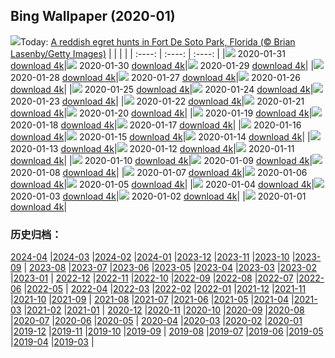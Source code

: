 ## Bing Wallpaper (2020-01)
![](http://cn.bing.com/th?id=OHR.ReddishEgret_EN-US2958831498_UHD.jpg&w=1000)Today: [A reddish egret hunts in Fort De Soto Park, Florida (© Brian Lasenby/Getty Images)](http://cn.bing.com/th?id=OHR.ReddishEgret_EN-US2958831498_UHD.jpg)
|      |      |      |
| :----: | :----: | :----: |
|![](http://cn.bing.com/th?id=OHR.ReddishEgret_EN-US2958831498_UHD.jpg&pid=hp&w=384&h=216&rs=1&c=4) 2020-01-31 [download 4k](http://cn.bing.com/th?id=OHR.ReddishEgret_EN-US2958831498_UHD.jpg)|![](http://cn.bing.com/th?id=OHR.LakeBaikal_EN-US8692095269_UHD.jpg&pid=hp&w=384&h=216&rs=1&c=4) 2020-01-30 [download 4k](http://cn.bing.com/th?id=OHR.LakeBaikal_EN-US8692095269_UHD.jpg)|![](http://cn.bing.com/th?id=OHR.SemucChampey_EN-US8613323076_UHD.jpg&pid=hp&w=384&h=216&rs=1&c=4) 2020-01-29 [download 4k](http://cn.bing.com/th?id=OHR.SemucChampey_EN-US8613323076_UHD.jpg)|
|![](http://cn.bing.com/th?id=OHR.CapeDisappointment_EN-US8548904341_UHD.jpg&pid=hp&w=384&h=216&rs=1&c=4) 2020-01-28 [download 4k](http://cn.bing.com/th?id=OHR.CapeDisappointment_EN-US8548904341_UHD.jpg)|![](http://cn.bing.com/th?id=OHR.NYCLitUp_EN-US8462661548_UHD.jpg&pid=hp&w=384&h=216&rs=1&c=4) 2020-01-27 [download 4k](http://cn.bing.com/th?id=OHR.NYCLitUp_EN-US8462661548_UHD.jpg)|![](http://cn.bing.com/th?id=OHR.TajRepublic_EN-US8399320805_UHD.jpg&pid=hp&w=384&h=216&rs=1&c=4) 2020-01-26 [download 4k](http://cn.bing.com/th?id=OHR.TajRepublic_EN-US8399320805_UHD.jpg)|
|![](http://cn.bing.com/th?id=OHR.SouthernGate_EN-US8348473546_UHD.jpg&pid=hp&w=384&h=216&rs=1&c=4) 2020-01-25 [download 4k](http://cn.bing.com/th?id=OHR.SouthernGate_EN-US8348473546_UHD.jpg)|![](http://cn.bing.com/th?id=OHR.SunlitScree_EN-US8210223982_UHD.jpg&pid=hp&w=384&h=216&rs=1&c=4) 2020-01-24 [download 4k](http://cn.bing.com/th?id=OHR.SunlitScree_EN-US8210223982_UHD.jpg)|![](http://cn.bing.com/th?id=OHR.SafariSavannah_EN-US8123928986_UHD.jpg&pid=hp&w=384&h=216&rs=1&c=4) 2020-01-23 [download 4k](http://cn.bing.com/th?id=OHR.SafariSavannah_EN-US8123928986_UHD.jpg)|
|![](http://cn.bing.com/th?id=OHR.WhitehorseLights_EN-US8047937950_UHD.jpg&pid=hp&w=384&h=216&rs=1&c=4) 2020-01-22 [download 4k](http://cn.bing.com/th?id=OHR.WhitehorseLights_EN-US8047937950_UHD.jpg)|![](http://cn.bing.com/th?id=OHR.HighlandsSquirrel_EN-US7983501314_UHD.jpg&pid=hp&w=384&h=216&rs=1&c=4) 2020-01-21 [download 4k](http://cn.bing.com/th?id=OHR.HighlandsSquirrel_EN-US7983501314_UHD.jpg)|![](http://cn.bing.com/th?id=OHR.MarchWA1963_EN-US7913146423_UHD.jpg&pid=hp&w=384&h=216&rs=1&c=4) 2020-01-20 [download 4k](http://cn.bing.com/th?id=OHR.MarchWA1963_EN-US7913146423_UHD.jpg)|
|![](http://cn.bing.com/th?id=OHR.SpeedFlying_EN-US7854565397_UHD.jpg&pid=hp&w=384&h=216&rs=1&c=4) 2020-01-19 [download 4k](http://cn.bing.com/th?id=OHR.SpeedFlying_EN-US7854565397_UHD.jpg)|![](http://cn.bing.com/th?id=OHR.GypsumSand_EN-US7746438548_UHD.jpg&pid=hp&w=384&h=216&rs=1&c=4) 2020-01-18 [download 4k](http://cn.bing.com/th?id=OHR.GypsumSand_EN-US7746438548_UHD.jpg)|![](http://cn.bing.com/th?id=OHR.CormorantMackerel_EN-US7682867267_UHD.jpg&pid=hp&w=384&h=216&rs=1&c=4) 2020-01-17 [download 4k](http://cn.bing.com/th?id=OHR.CormorantMackerel_EN-US7682867267_UHD.jpg)|
|![](http://cn.bing.com/th?id=OHR.ValGardena_EN-US9768132178_UHD.jpg&pid=hp&w=384&h=216&rs=1&c=4) 2020-01-16 [download 4k](http://cn.bing.com/th?id=OHR.ValGardena_EN-US9768132178_UHD.jpg)|![](http://cn.bing.com/th?id=OHR.Boudhanath_EN-US9594857498_UHD.jpg&pid=hp&w=384&h=216&rs=1&c=4) 2020-01-15 [download 4k](http://cn.bing.com/th?id=OHR.Boudhanath_EN-US9594857498_UHD.jpg)|![](http://cn.bing.com/th?id=OHR.MuskOxWinter_EN-US9539570883_UHD.jpg&pid=hp&w=384&h=216&rs=1&c=4) 2020-01-14 [download 4k](http://cn.bing.com/th?id=OHR.MuskOxWinter_EN-US9539570883_UHD.jpg)|
|![](http://cn.bing.com/th?id=OHR.MtDiablo_EN-US7458508287_UHD.jpg&pid=hp&w=384&h=216&rs=1&c=4) 2020-01-13 [download 4k](http://cn.bing.com/th?id=OHR.MtDiablo_EN-US7458508287_UHD.jpg)|![](http://cn.bing.com/th?id=OHR.Zugspitze_EN-US9404376251_UHD.jpg&pid=hp&w=384&h=216&rs=1&c=4) 2020-01-12 [download 4k](http://cn.bing.com/th?id=OHR.Zugspitze_EN-US9404376251_UHD.jpg)|![](http://cn.bing.com/th?id=OHR.Rakan_EN-US8096736799_UHD.jpg&pid=hp&w=384&h=216&rs=1&c=4) 2020-01-11 [download 4k](http://cn.bing.com/th?id=OHR.Rakan_EN-US8096736799_UHD.jpg)|
|![](http://cn.bing.com/th?id=OHR.LeagueNations_EN-US9107893638_UHD.jpg&pid=hp&w=384&h=216&rs=1&c=4) 2020-01-10 [download 4k](http://cn.bing.com/th?id=OHR.LeagueNations_EN-US9107893638_UHD.jpg)|![](http://cn.bing.com/th?id=OHR.MuirWoods_EN-US8773454918_UHD.jpg&pid=hp&w=384&h=216&rs=1&c=4) 2020-01-09 [download 4k](http://cn.bing.com/th?id=OHR.MuirWoods_EN-US8773454918_UHD.jpg)|![](http://cn.bing.com/th?id=OHR.HeavensGate_EN-US8673063307_UHD.jpg&pid=hp&w=384&h=216&rs=1&c=4) 2020-01-08 [download 4k](http://cn.bing.com/th?id=OHR.HeavensGate_EN-US8673063307_UHD.jpg)|
|![](http://cn.bing.com/th?id=OHR.GalileoMoons_EN-US8600491138_UHD.jpg&pid=hp&w=384&h=216&rs=1&c=4) 2020-01-07 [download 4k](http://cn.bing.com/th?id=OHR.GalileoMoons_EN-US8600491138_UHD.jpg)|![](http://cn.bing.com/th?id=OHR.TrakaiLithuania_EN-US8531258766_UHD.jpg&pid=hp&w=384&h=216&rs=1&c=4) 2020-01-06 [download 4k](http://cn.bing.com/th?id=OHR.TrakaiLithuania_EN-US8531258766_UHD.jpg)|![](http://cn.bing.com/th?id=OHR.BurrowingParakeets_EN-US8189174071_UHD.jpg&pid=hp&w=384&h=216&rs=1&c=4) 2020-01-05 [download 4k](http://cn.bing.com/th?id=OHR.BurrowingParakeets_EN-US8189174071_UHD.jpg)|
|![](http://cn.bing.com/th?id=OHR.WhiteLeviathan_EN-US7446083482_UHD.jpg&pid=hp&w=384&h=216&rs=1&c=4) 2020-01-04 [download 4k](http://cn.bing.com/th?id=OHR.WhiteLeviathan_EN-US7446083482_UHD.jpg)|![](http://cn.bing.com/th?id=OHR.MunroLight_EN-US7297129449_UHD.jpg&pid=hp&w=384&h=216&rs=1&c=4) 2020-01-03 [download 4k](http://cn.bing.com/th?id=OHR.MunroLight_EN-US7297129449_UHD.jpg)|![](http://cn.bing.com/th?id=OHR.WhirlpoolFinland_EN-US4174367622_UHD.jpg&pid=hp&w=384&h=216&rs=1&c=4) 2020-01-02 [download 4k](http://cn.bing.com/th?id=OHR.WhirlpoolFinland_EN-US4174367622_UHD.jpg)|
|![](http://cn.bing.com/th?id=OHR.SnowHare_EN-US4373999242_UHD.jpg&pid=hp&w=384&h=216&rs=1&c=4) 2020-01-01 [download 4k](http://cn.bing.com/th?id=OHR.SnowHare_EN-US4373999242_UHD.jpg)|
### 历史归档：
[2024-04](/picture/2024-04/) |[2024-03](/picture/2024-03/) |[2024-02](/picture/2024-02/) |[2024-01](/picture/2024-01/) |[2023-12](/picture/2023-12/) |[2023-11](/picture/2023-11/) |[2023-10](/picture/2023-10/) |[2023-09](/picture/2023-09/) |
[2023-08](/picture/2023-08/) |[2023-07](/picture/2023-07/) |[2023-06](/picture/2023-06/) |[2023-05](/picture/2023-05/) |[2023-04](/picture/2023-04/) |[2023-03](/picture/2023-03/) |[2023-02](/picture/2023-02/) |[2023-01](/picture/2023-01/) |
[2022-12](/picture/2022-12/) |[2022-11](/picture/2022-11/) |[2022-10](/picture/2022-10/) |[2022-09](/picture/2022-09/) |[2022-08](/picture/2022-08/) |[2022-07](/picture/2022-07/) |[2022-06](/picture/2022-06/) |[2022-05](/picture/2022-05/) |
[2022-04](/picture/2022-04/) |[2022-03](/picture/2022-03/) |[2022-02](/picture/2022-02/) |[2022-01](/picture/2022-01/) |[2021-12](/picture/2021-12/) |[2021-11](/picture/2021-11/) |[2021-10](/picture/2021-10/) |[2021-09](/picture/2021-09/) |
[2021-08](/picture/2021-08/) |[2021-07](/picture/2021-07/) |[2021-06](/picture/2021-06/) |[2021-05](/picture/2021-05/) |[2021-04](/picture/2021-04/) |[2021-03](/picture/2021-03/) |[2021-02](/picture/2021-02/) |[2021-01](/picture/2021-01/) |
[2020-12](/picture/2020-12/) |[2020-11](/picture/2020-11/) |[2020-10](/picture/2020-10/) |[2020-09](/picture/2020-09/) |[2020-08](/picture/2020-08/) |[2020-07](/picture/2020-07/) |[2020-06](/picture/2020-06/) |[2020-05](/picture/2020-05/) |
[2020-04](/picture/2020-04/) |[2020-03](/picture/2020-03/) |[2020-02](/picture/2020-02/) |[2020-01](/picture/2020-01/) |[2019-12](/picture/2019-12/) |[2019-11](/picture/2019-11/) |[2019-10](/picture/2019-10/) |[2019-09](/picture/2019-09/) |
[2019-08](/picture/2019-08/) |[2019-07](/picture/2019-07/) |[2019-06](/picture/2019-06/) |[2019-05](/picture/2019-05/) |[2019-04](/picture/2019-04/) |[2019-03](/picture/2019-03/) |
